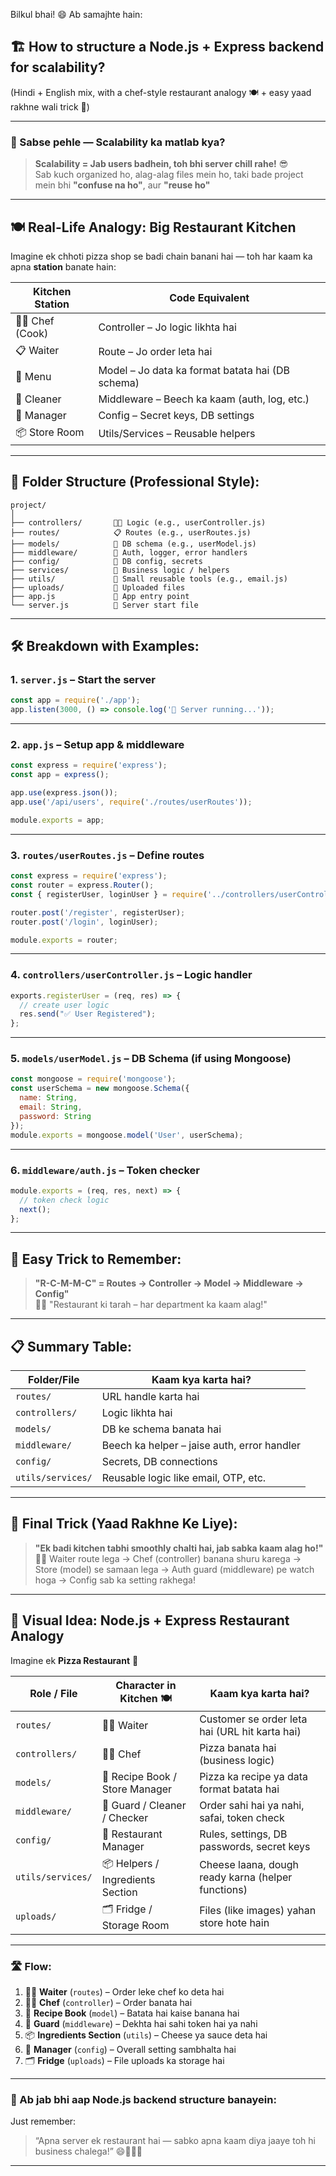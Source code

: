 Bilkul bhai! 😄  Ab samajhte hain:

## 🏗️ **How to structure a Node.js + Express backend for scalability?**  
(Hindi + English mix, with a chef-style restaurant analogy 🍽️ + easy yaad rakhne wali trick 🧠)

---

### 🔧 Sabse pehle — Scalability ka matlab kya?

> **Scalability = Jab users badhein, toh bhi server chill rahe!** 😎  
> Sab kuch organized ho, alag-alag files mein ho, taki bade project mein bhi **"confuse na ho"**, aur **"reuse ho"**

---

## 🍽️ Real-Life Analogy: Big Restaurant Kitchen

Imagine ek chhoti pizza shop se badi chain banani hai — toh har kaam ka apna **station** banate hain:

| Kitchen Station | Code Equivalent                  |
|------------------|----------------------------------|
| 👨‍🍳 Chef (Cook)   | Controller – Jo logic likhta hai   |
| 📋 Waiter         | Route – Jo order leta hai        |
| 🧾 Menu           | Model – Jo data ka format batata hai (DB schema) |
| 🧼 Cleaner        | Middleware – Beech ka kaam (auth, log, etc.) |
| 🏢 Manager        | Config – Secret keys, DB settings |
| 📦 Store Room     | Utils/Services – Reusable helpers |

---

## 📁 Folder Structure (Professional Style):

```
project/
│
├── controllers/       👨‍🍳 Logic (e.g., userController.js)
├── routes/            📋 Routes (e.g., userRoutes.js)
├── models/            🧾 DB schema (e.g., userModel.js)
├── middleware/        🧼 Auth, logger, error handlers
├── config/            🏢 DB config, secrets
├── services/          🔧 Business logic / helpers
├── utils/             🔁 Small reusable tools (e.g., email.js)
├── uploads/           📁 Uploaded files
├── app.js             🚪 App entry point
└── server.js          🚀 Server start file
```

---

## 🛠️ Breakdown with Examples:

### 1. `server.js` – Start the server

```js
const app = require('./app');
app.listen(3000, () => console.log('🚀 Server running...'));
```

---

### 2. `app.js` – Setup app & middleware

```js
const express = require('express');
const app = express();

app.use(express.json());
app.use('/api/users', require('./routes/userRoutes'));

module.exports = app;
```

---

### 3. `routes/userRoutes.js` – Define routes

```js
const express = require('express');
const router = express.Router();
const { registerUser, loginUser } = require('../controllers/userController');

router.post('/register', registerUser);
router.post('/login', loginUser);

module.exports = router;
```

---

### 4. `controllers/userController.js` – Logic handler

```js
exports.registerUser = (req, res) => {
  // create user logic
  res.send("✅ User Registered");
};
```

---

### 5. `models/userModel.js` – DB Schema (if using Mongoose)

```js
const mongoose = require('mongoose');
const userSchema = new mongoose.Schema({
  name: String,
  email: String,
  password: String
});
module.exports = mongoose.model('User', userSchema);
```

---

### 6. `middleware/auth.js` – Token checker

```js
module.exports = (req, res, next) => {
  // token check logic
  next();
};
```

---

## 🧠 Easy Trick to Remember:

> **"R-C-M-M-C" = Routes → Controller → Model → Middleware → Config"**  
> 👨‍🍳 "Restaurant ki tarah – har department ka kaam alag!"

---

## 📋 Summary Table:

| Folder/File       | Kaam kya karta hai?                              |
|-------------------|--------------------------------------------------|
| `routes/`         | URL handle karta hai                             |
| `controllers/`    | Logic likhta hai                                 |
| `models/`         | DB ke schema banata hai                          |
| `middleware/`     | Beech ka helper – jaise auth, error handler      |
| `config/`         | Secrets, DB connections                          |
| `utils/services/` | Reusable logic like email, OTP, etc.             |

---

## 🧠 Final Trick (Yaad Rakhne Ke Liye):

> **"Ek badi kitchen tabhi smoothly chalti hai, jab sabka kaam alag ho!"**  
> 👨‍🍳 Waiter route lega → Chef (controller) banana shuru karega → Store (model) se samaan lega → Auth guard (middleware) pe watch hoga → Config sab ka setting rakhega!



---

## 🎨 **Visual Idea: Node.js + Express Restaurant Analogy**  

Imagine ek **Pizza Restaurant** 🍕

| Role / File             | Character in Kitchen 🍽️         | Kaam kya karta hai? |
|-------------------------|----------------------------------|----------------------|
| `routes/`               | 👨‍💼 Waiter                      | Customer se order leta hai (URL hit karta hai) |
| `controllers/`          | 👨‍🍳 Chef                        | Pizza banata hai (business logic) |
| `models/`               | 🧾 Recipe Book / Store Manager   | Pizza ka recipe ya data format batata hai |
| `middleware/`           | 🧼 Guard / Cleaner / Checker     | Order sahi hai ya nahi, safai, token check |
| `config/`               | 🏢 Restaurant Manager             | Rules, settings, DB passwords, secret keys |
| `utils/services/`       | 📦 Helpers / Ingredients Section | Cheese laana, dough ready karna (helper functions) |
| `uploads/`              | 🗂️ Fridge / Storage Room         | Files (like images) yahan store hote hain |

---

### 🛣️ Flow:

1. 👨‍💼 **Waiter** (`routes`) – Order leke chef ko deta hai  
2. 👨‍🍳 **Chef** (`controller`) – Order banata hai  
3. 🧾 **Recipe Book** (`model`) – Batata hai kaise banana hai  
4. 🧼 **Guard** (`middleware`) – Dekhta hai sahi token hai ya nahi  
5. 📦 **Ingredients Section** (`utils`) – Cheese ya sauce deta hai  
6. 🏢 **Manager** (`config`) – Overall setting sambhalta hai  
7. 🗂️ **Fridge** (`uploads`) – File uploads ka storage hai

---

### 🔁 Ab jab bhi aap Node.js backend structure banayein:

Just remember:
> “Apna server ek restaurant hai — sabko apna kaam diya jaaye toh hi business chalega!” 😄🍕👨‍🍳

---
